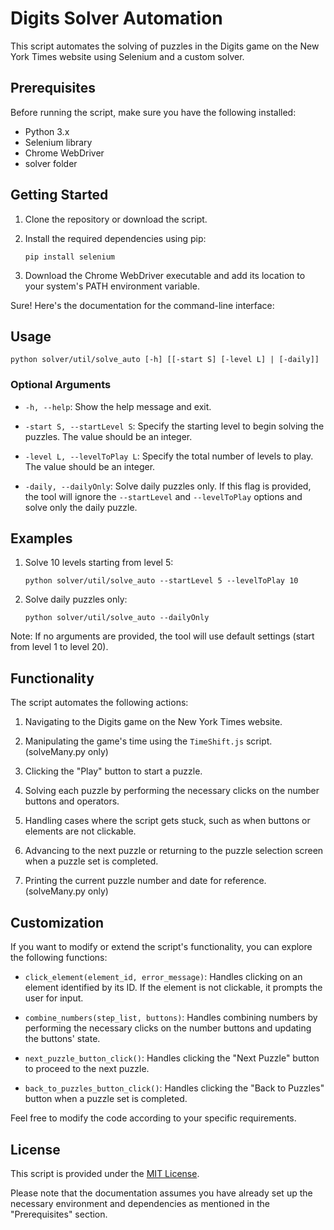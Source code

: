 # Digits Solver Automation

This script automates the solving of puzzles in the Digits game on the New York Times website using Selenium and a custom solver.

## Prerequisites

Before running the script, make sure you have the following installed:

- Python 3.x
- Selenium library
- Chrome WebDriver
- solver folder

## Getting Started

1. Clone the repository or download the script.
2. Install the required dependencies using pip:

   ```shell
   pip install selenium
   ```

3. Download the Chrome WebDriver executable and add its location to your system's PATH environment variable.

Sure! Here's the documentation for the command-line interface:


## Usage

```plaintext
python solver/util/solve_auto [-h] [[-start S] [-level L] | [-daily]]
```

### Optional Arguments

- `-h, --help`: Show the help message and exit.

- `-start S, --startLevel S`: Specify the starting level to begin solving the puzzles. The value should be an integer.

- `-level L, --levelToPlay L`: Specify the total number of levels to play. The value should be an integer.

- `-daily, --dailyOnly`: Solve daily puzzles only. If this flag is provided, the tool will ignore the `--startLevel` and `--levelToPlay` options and solve only the daily puzzle.

## Examples


1. Solve 10 levels starting from level 5:
   ```plaintext
   python solver/util/solve_auto --startLevel 5 --levelToPlay 10
   ```

2. Solve daily puzzles only:
   ```plaintext
   python solver/util/solve_auto --dailyOnly
   ```

Note: If no arguments are provided, the tool will use default settings (start from level 1 to level 20).


## Functionality

The script automates the following actions:

1. Navigating to the Digits game on the New York Times website.

2. Manipulating the game's time using the `TimeShift.js` script.(solveMany.py only)

3. Clicking the "Play" button to start a puzzle.

4. Solving each puzzle by performing the necessary clicks on the number buttons and operators.

5. Handling cases where the script gets stuck, such as when buttons or elements are not clickable.

6. Advancing to the next puzzle or returning to the puzzle selection screen when a puzzle set is completed.

7. Printing the current puzzle number and date for reference.(solveMany.py only)

## Customization

If you want to modify or extend the script's functionality, you can explore the following functions:

- `click_element(element_id, error_message)`: Handles clicking on an element identified by its ID. If the element is not clickable, it prompts the user for input.

- `combine_numbers(step_list, buttons)`: Handles combining numbers by performing the necessary clicks on the number buttons and updating the buttons' state.

- `next_puzzle_button_click()`: Handles clicking the "Next Puzzle" button to proceed to the next puzzle.

- `back_to_puzzles_button_click()`: Handles clicking the "Back to Puzzles" button when a puzzle set is completed.

Feel free to modify the code according to your specific requirements.

## License

This script is provided under the [MIT License](LICENSE.md).

Please note that the documentation assumes you have already set up the necessary environment and dependencies as mentioned in the "Prerequisites" section.
